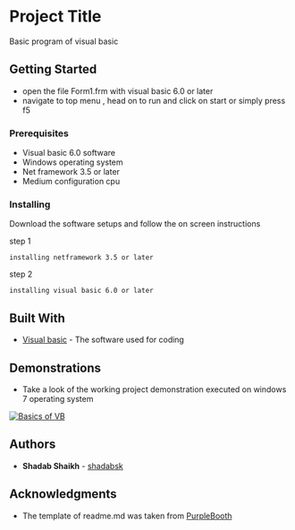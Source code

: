 # Project Title

Basic program of visual basic 

## Getting Started

* open the file Form1.frm with visual basic 6.0 or later
* navigate to top menu , head on to run and click on start or simply press f5

### Prerequisites

* Visual basic 6.0 software
* Windows operating system
* Net framework 3.5 or later
* Medium configuration cpu


### Installing

Download the software setups and follow the on screen instructions

step 1

```
installing netframework 3.5 or later
```

step 2

```
installing visual basic 6.0 or later
```

## Built With

* [Visual basic](https://microsoft-visual-basic.en.softonic.com/download) - The software used for coding


## Demonstrations

* Take a look of the working project demonstration executed on windows 7 operating system


[![Basics of VB](https://lh3.googleusercontent.com/02n6vTQHE7sDmV3H3dhAiBmBbWc1PoddjL-ERsB5avwk9ExGiuGBNmOSldmNdj6g8evwRxk6D5_Xcw6Lc5kJ=w1280-h720-n-k-rw)](https://drive.google.com/open?id=1R2yXXrKPfsx81yPsBzd_PrpRRCp9dnJB)


## Authors

* **Shadab Shaikh** - [shadabsk](https://github.com/shadabsk)


## Acknowledgments

* The template of readme.md was taken from [PurpleBooth](https://github.com/PurpleBooth)


